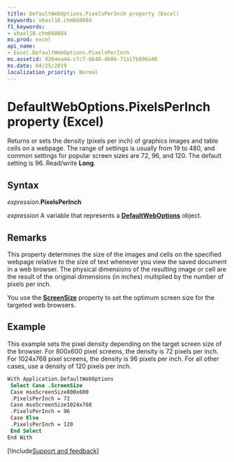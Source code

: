 ```yaml
---
title: DefaultWebOptions.PixelsPerInch property (Excel)
keywords: vbaxl10.chm660084
f1_keywords:
- vbaxl10.chm660084
ms.prod: excel
api_name:
- Excel.DefaultWebOptions.PixelsPerInch
ms.assetid: 9264ea44-cfc7-8640-4606-71a17b806a48
ms.date: 04/25/2019
localization_priority: Normal
---
```



# DefaultWebOptions.PixelsPerInch property (Excel)

Returns or sets the density (pixels per inch) of graphics images and table cells on a webpage. The range of settings is usually from 19 to 480, and common settings for popular screen sizes are 72, 96, and 120. The default setting is 96. Read/write **Long**.


## Syntax

_expression_.**PixelsPerInch**

_expression_ A variable that represents a **[DefaultWebOptions](Excel.DefaultWebOptions.md)** object.


## Remarks

This property determines the size of the images and cells on the specified webpage relative to the size of text whenever you view the saved document in a web browser. The physical dimensions of the resulting image or cell are the result of the original dimensions (in inches) multiplied by the number of pixels per inch.

You use the **[ScreenSize](Excel.DefaultWebOptions.ScreenSize.md)** property to set the optimum screen size for the targeted web browsers.


## Example

This example sets the pixel density depending on the target screen size of the browser. For 800x600 pixel screens, the density is 72 pixels per inch. For 1024x768 pixel screens, the density is 96 pixels per inch. For all other cases, use a density of 120 pixels per inch.

```vb
With Application.DefaultWebOptions 
 Select Case .ScreenSize 
 Case msoScreenSize800x600 
 .PixelsPerInch = 72 
 Case msoScreenSize1024x768 
 .PixelsPerInch = 96 
 Case Else 
 .PixelsPerInch = 120 
 End Select 
End With
```




[!include[Support and feedback](~/includes/feedback-boilerplate.md)]